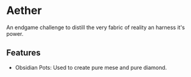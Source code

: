 # Aether
An endgame challenge to distill the very fabric of reality an harness it's power.
## Features
* Obsidian Pots: Used to create pure mese and pure diamond.
